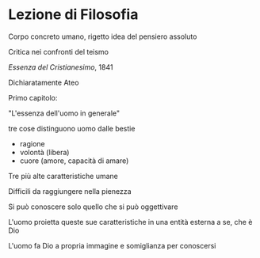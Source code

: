 # Lezione di Filosofia

Corpo concreto umano, rigetto idea del pensiero assoluto

Critica nei confronti del teismo

_Essenza del Cristianesimo_, 1841

Dichiaratamente Ateo

Primo capitolo:

"L'essenza dell'uomo in generale"


tre cose distinguono uomo dalle bestie

* ragione
* volontà (libera)
* cuore (amore, capacità di amare)

Tre più alte caratteristiche umane

Difficili da raggiungere nella pienezza

Si può conoscere solo quello che si può oggettivare

L'uomo proietta queste sue caratteristiche in una entità esterna a se, che è Dio

L'uomo fa Dio a propria immagine e somiglianza per conoscersi
<!--stackedit_data:
eyJoaXN0b3J5IjpbMTE0NjYzMzkwXX0=
-->